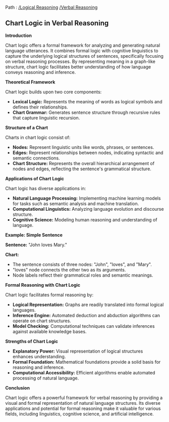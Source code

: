 Path : [/Logical Reasoning](<..\..\index.md>) [/Verbal Reasoning](<..\index.md>)
## Chart Logic in Verbal Reasoning

**Introduction**

Chart logic offers a formal framework for analyzing and generating natural language utterances. It combines formal logic with cognitive linguistics to capture the underlying logical structures of sentences, specifically focusing on verbal reasoning processes. By representing meaning in a graph-like structure, chart logic facilitates better understanding of how language conveys reasoning and inference.


**Theoretical Framework**

Chart logic builds upon two core components:

* **Lexical Logic:** Represents the meaning of words as logical symbols and defines their relationships.
* **Chart Grammar:** Generates sentence structure through recursive rules that capture linguistic recursion.


**Structure of a Chart**

Charts in chart logic consist of:

* **Nodes:** Represent linguistic units like words, phrases, or sentences.
* **Edges:** Represent relationships between nodes, indicating syntactic and semantic connections.
* **Chart Structure:** Represents the overall hierarchical arrangement of nodes and edges, reflecting the sentence's grammatical structure.


**Applications of Chart Logic**

Chart logic has diverse applications in:

* **Natural Language Processing:** Implementing machine learning models for tasks such as semantic analysis and machine translation.
* **Computational Linguistics:** Analyzing language evolution and discourse structure.
* **Cognitive Science:** Modeling human reasoning and understanding of language.


**Example: Simple Sentence**

**Sentence:** "John loves Mary."

**Chart:**

- The sentence consists of three nodes: "John", "loves", and "Mary".
- "loves" node connects the other two as its arguments.
- Node labels reflect their grammatical roles and semantic meanings.


**Formal Reasoning with Chart Logic**

Chart logic facilitates formal reasoning by:

* **Logical Representation:** Graphs are readily translated into formal logical languages.
* **Inference Engine:** Automated deduction and abduction algorithms can operate on chart structures.
* **Model Checking:** Computational techniques can validate inferences against available knowledge bases.


**Strengths of Chart Logic**

* **Explanatory Power:** Visual representation of logical structures enhances understanding.
* **Formal Foundation:** Mathematical foundations provide a solid basis for reasoning and inference.
* **Computational Accessibility:** Efficient algorithms enable automated processing of natural language.


**Conclusion**

Chart logic offers a powerful framework for verbal reasoning by providing a visual and formal representation of natural language structures. Its diverse applications and potential for formal reasoning make it valuable for various fields, including linguistics, cognitive science, and artificial intelligence.
